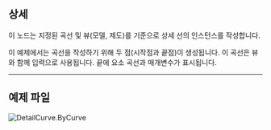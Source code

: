 ## 상세
이 노드는 지정된 곡선 및 뷰(모델, 제도)를 기준으로 상세 선의 인스턴스를 작성합니다.

이 예제에서는 곡선을 작성하기 위해 두 점(시작점과 끝점)이 생성됩니다. 이 곡선은 뷰와 함께 입력으로 사용됩니다. 끝에 요소 곡선과 매개변수가 표시됩니다.

___
## 예제 파일

![DetailCurve.ByCurve](./Revit.Elements.DetailCurve.ByCurve_img.jpg)
